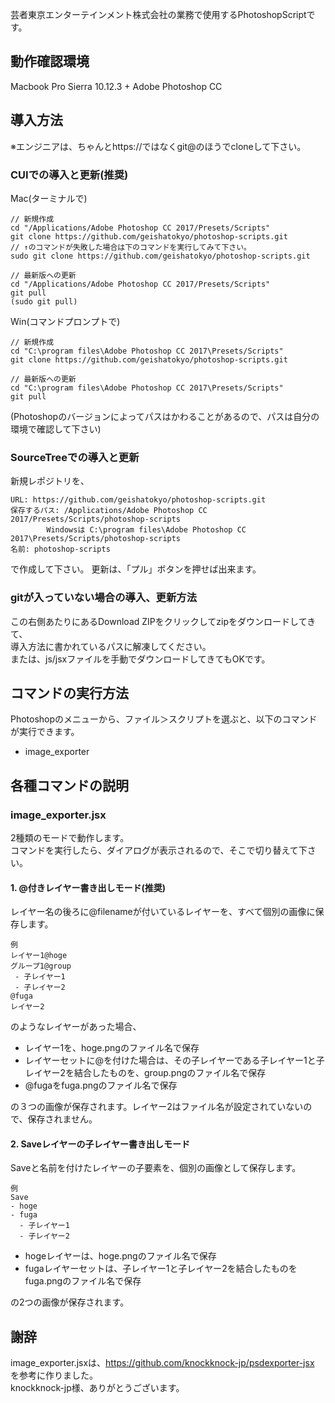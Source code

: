芸者東京エンターテインメント株式会社の業務で使用するPhotoshopScriptです。

## 動作確認環境

Macbook Pro Sierra 10.12.3 + Adobe Photoshop CC

## 導入方法

※エンジニアは、ちゃんとhttps://ではなくgit@のほうでcloneして下さい。

### CUIでの導入と更新(推奨)


Mac(ターミナルで)

    // 新規作成
    cd "/Applications/Adobe Photoshop CC 2017/Presets/Scripts"
    git clone https://github.com/geishatokyo/photoshop-scripts.git
    // ↑のコマンドが失敗した場合は下のコマンドを実行してみて下さい。
    sudo git clone https://github.com/geishatokyo/photoshop-scripts.git

    // 最新版への更新
    cd "/Applications/Adobe Photoshop CC 2017/Presets/Scripts"
    git pull
    (sudo git pull)


Win(コマンドプロンプトで)

    // 新規作成
    cd "C:\program files\Adobe Photoshop CC 2017\Presets/Scripts"
    git clone https://github.com/geishatokyo/photoshop-scripts.git

    // 最新版への更新
    cd "C:\program files\Adobe Photoshop CC 2017\Presets/Scripts"
    git pull

(Photoshopのバージョンによってパスはかわることがあるので、パスは自分の環境で確認して下さい)

### SourceTreeでの導入と更新

新規レポジトリを、

    URL: https://github.com/geishatokyo/photoshop-scripts.git
    保存するパス: /Applications/Adobe Photoshop CC 2017/Presets/Scripts/photoshop-scripts
            Windowsは C:\program files\Adobe Photoshop CC 2017\Presets/Scripts/photoshop-scripts
    名前: photoshop-scripts

で作成して下さい。
更新は、「プル」ボタンを押せば出来ます。


### gitが入っていない場合の導入、更新方法

この右側あたりにあるDownload ZIPをクリックしてzipをダウンロードしてきて、<br />
導入方法に書かれているパスに解凍してください。<br />
または、js/jsxファイルを手動でダウンロードしてきてもOKです。


## コマンドの実行方法

Photoshopのメニューから、ファイル＞スクリプトを選ぶと、以下のコマンドが実行できます。

* image_exporter


## 各種コマンドの説明

### image_exporter.jsx

2種類のモードで動作します。<br />
コマンドを実行したら、ダイアログが表示されるので、そこで切り替えて下さい。


#### 1. @付きレイヤー書き出しモード(推奨)

レイヤー名の後ろに@filenameが付いているレイヤーを、すべて個別の画像に保存します。

```
例
レイヤー1@hoge
グループ1@group
 - 子レイヤー1
 - 子レイヤー2
@fuga
レイヤー2
```

のようなレイヤーがあった場合、

* レイヤー1を、hoge.pngのファイル名で保存
* レイヤーセットに@を付けた場合は、その子レイヤーである子レイヤー1と子レイヤー2を結合したものを、group.pngのファイル名で保存
* @fugaをfuga.pngのファイル名で保存

の３つの画像が保存されます。レイヤー2はファイル名が設定されていないので、保存されません。


#### 2. Saveレイヤーの子レイヤー書き出しモード

Saveと名前を付けたレイヤーの子要素を、個別の画像として保存します。

```
例
Save
- hoge
- fuga
  - 子レイヤー1
  - 子レイヤー2
```

* hogeレイヤーは、hoge.pngのファイル名で保存
* fugaレイヤーセットは、子レイヤー1と子レイヤー2を結合したものをfuga.pngのファイル名で保存

の2つの画像が保存されます。


## 謝辞

image_exporter.jsxは、https://github.com/knockknock-jp/psdexporter-jsx を参考に作りました。<br />
knockknock-jp様、ありがとうございます。
